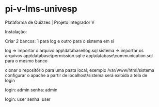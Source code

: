 # pi-v-lms-univesp
Plataforma de Quizzes | Projeto Integrador V

Instalação:

Criar 2 bancos: 1 para log e outro para o sistema em si

log => importar o arquivo app\database\log.sql
sistema => importar os arquivos app\database\permission.sql e app\database\communication.sql para o mesmo banco

clonar o repositório para uma pasta local, exemplo /var/www/html/sistema
configurar o apache
a partir de localhost/sistema será exibida a tela de login

login: admin 
senha: admin

login: user
senha: user




